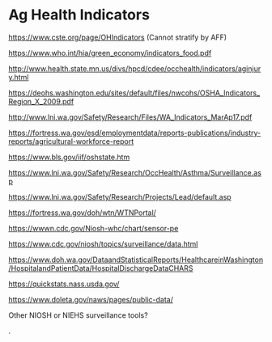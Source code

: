 # Ag Health Indicators

https://www.cste.org/page/OHIndicators (Cannot stratify by AFF)

https://www.who.int/hia/green_economy/indicators_food.pdf

http://www.health.state.mn.us/divs/hpcd/cdee/occhealth/indicators/aginjury.html

https://deohs.washington.edu/sites/default/files/nwcohs/OSHA_Indicators_Region_X_2009.pdf

http://www.lni.wa.gov/Safety/Research/Files/WA_Indicators_MarAp17.pdf

https://fortress.wa.gov/esd/employmentdata/reports-publications/industry-reports/agricultural-workforce-report

https://www.bls.gov/iif/oshstate.htm

https://www.lni.wa.gov/Safety/Research/OccHealth/Asthma/Surveillance.asp

https://www.lni.wa.gov/Safety/Research/Projects/Lead/default.asp

https://fortress.wa.gov/doh/wtn/WTNPortal/

https://wwwn.cdc.gov/Niosh-whc/chart/sensor-pe

https://www.cdc.gov/niosh/topics/surveillance/data.html

https://www.doh.wa.gov/DataandStatisticalReports/HealthcareinWashington/HospitalandPatientData/HospitalDischargeDataCHARS

https://quickstats.nass.usda.gov/

https://www.doleta.gov/naws/pages/public-data/

Other NIOSH or NIEHS surveillance tools?

.
